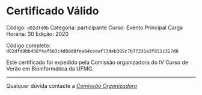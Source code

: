 # Certificado Válido

Código: `d02dfd0b`
Categoria: participante
Curso: Evento Principal
Carga Horária: 30
Edição: 2020


Código completo: `d02dfd0bb438f4af563c4d88d8fea84ceeaf73deb389c7b77231a3f851c327d8`


Este certificado foi expedido pela Comissão organizadora do IV Curso de Verão em Bioinformática da UFMG.

----

Qualquer dúvida contacte a [_Comissão Organizadora_](<mailto:cursobioinfoufmg@gmail.com$subject=[Certificados]>)


